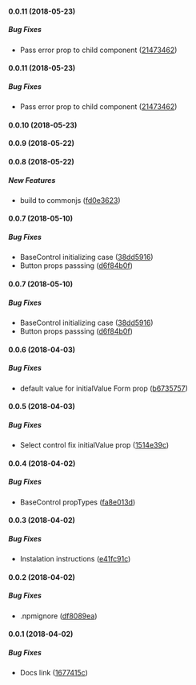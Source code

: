 #### 0.0.11 (2018-05-23)

##### Bug Fixes

*  Pass error prop to child component ([21473462](https://github.com/QratorLabs/react-form/commit/2147346214358ba6c81e1fe8f594b584a277ed69))

#### 0.0.11 (2018-05-23)

##### Bug Fixes

*  Pass error prop to child component ([21473462](https://github.com/QratorLabs/react-form/commit/2147346214358ba6c81e1fe8f594b584a277ed69))

#### 0.0.10 (2018-05-23)

#### 0.0.9 (2018-05-22)

#### 0.0.8 (2018-05-22)

##### New Features

*  build to commonjs ([fd0e3623](https://github.com/QratorLabs/react-form/commit/fd0e3623dac18cf5b16d3a72c87937c33617d5d4))

#### 0.0.7 (2018-05-10)

##### Bug Fixes

*  BaseControl initializing case ([38dd5916](https://github.com/QratorLabs/react-form/commit/38dd59163b6db9b0c9f79832254bde832f296ec1))
*  Button props passsing ([d6f84b0f](https://github.com/QratorLabs/react-form/commit/d6f84b0f8278e6d8304924ba462255fd41ac0d1a))

#### 0.0.7 (2018-05-10)

##### Bug Fixes

*  BaseControl initializing case ([38dd5916](https://github.com/QratorLabs/react-form/commit/38dd59163b6db9b0c9f79832254bde832f296ec1))
*  Button props passsing ([d6f84b0f](https://github.com/QratorLabs/react-form/commit/d6f84b0f8278e6d8304924ba462255fd41ac0d1a))

#### 0.0.6 (2018-04-03)

##### Bug Fixes

*  default value for initialValue Form prop ([b6735757](https://github.com/QratorLabs/react-form/commit/b673575778fba084a96eb16c6217fdb0f77cdc22))

#### 0.0.5 (2018-04-03)

##### Bug Fixes

*  Select control fix initialValue prop ([1514e39c](https://github.com/QratorLabs/react-form/commit/1514e39cde690ade9dd935d9bcb4749f22bdc797))

#### 0.0.4 (2018-04-02)

##### Bug Fixes

*  BaseControl propTypes ([fa8e013d](https://github.com/QratorLabs/react-form/commit/fa8e013d0ddd9a7367fbd82c57cf04032d0eef1e))

#### 0.0.3 (2018-04-02)

##### Bug Fixes

*  Instalation instructions ([e41fc91c](https://github.com/QratorLabs/react-form/commit/e41fc91c80d7a508fa213c2523c29a7a2e0cc7a3))

#### 0.0.2 (2018-04-02)

##### Bug Fixes

*  .npmignore ([df8089ea](https://github.com/QratorLabs/react-form/commit/df8089ead1684eab3e427f0cb52c8f4db9a467b7))

#### 0.0.1 (2018-04-02)

##### Bug Fixes

*  Docs link ([1677415c](https://github.com/QratorLabs/react-form/commit/1677415c0235ad39b083c1d00c4ef1ac363f6f3d))

